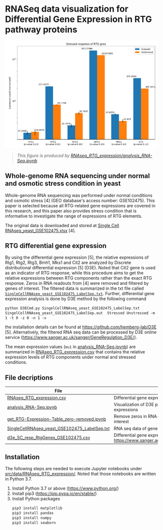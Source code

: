 # RNASeq data visualization for Differential Gene Expression in RTG pathway proteins

![D3e RTG expression level](docs/img/stressed_response_mean.png)
> *This figure is produced by [RNAseq_RTG_expression/analysis_RNA-Seq.ipynb](docs/analysis_RNA-Seq.ipynb)*

## Whole-genome RNA sequencing under normal and osmotic stress condition in yeast

Whole-genome RNA sequencing was performed under normal conditions and osmotic stress [4] (GEO database's access number: GSE102475). This paper is selected because all RTG-related gene expressions are covered in this research, and this paper also provides stress condition that is informative to investigate the range of expressions of RTG elements.

The original data is downloaded and stored at <a href="RNAseq_RTG_expression/data/Single Cell RNAseq_yeast_GSE102475.xlsx">Single Cell RNAseq_yeast_GSE102475.xlsx</a> [4].


## RTG differential gene expression


By using the differential gene expression [5], the relative expressions of Rtg1, Rtg2, Rtg3, Bmh1, Mks1 and Cit2 are analyzed by Discrete distributional differential expression [5] (D3E). Noted that Cit2 gene is used as an indicator of RTG response, while this procedure aims to get the relative expressions between RTG components rather than the exact RTG response. Zeros in RNA readouts from [4] were removed and filtered by genes of interest. The filtered data is summarized in the txt file called [`SingleCellRNAseq_yeast_GSE102475_LabelSep.txt`](src/data/RNAseq_RTG_expression/data/SingleCellRNAseq_yeast_GSE102475_LabelSep.txt). Further, differential gene expression analysis is done by D3E method by the following command


```terminal
python D3ECmd.py SingelCellRNAseq_yeast_GSE102475_LabelSep.txt  SingelCellRNAseq_yeast_GSE102475_LabelSep.out  Stressed Unstressed -m 1 -t 0 -z 0 -n 1 -v
```

the installation details can be found at https://github.com/hemberg-lab/D3E [5]. Alternatively, the filtered RNA seq data can be processed by D3E online service (https://www.sanger.ac.uk/sanger/GeneRegulation_D3E/).

The mean expression values (`mu1` in [analysis_RNA-Seq.ipynb](docs/RNAseq_RTG_expression/analysis_RNA-Seq.ipynb)) are summarized in [RNAseq_RTG_expression.csv][] that contains the relative expression levels of RTG components under normal and stressed conditions.

[RNAseq_RTG_expression.csv]: https://github.com/ntumitolab/RetroSignalModel.jl/blob/main/src/data/RNAseq_RTG_expression.csv

## File decriptions

| File                                                                                                                               | Description                                                                                      |
| ---------------------------------------------------------------------------------------------------------------------------------- | ------------------------------------------------------------------------------------------------ |
| [RNAseq_RTG_expression.csv][]                                                                    | Differential gene expression of RTG elements                                                     |
| [analysis_RNA-Seq.ipynb](docs/analysis_RNA-Seq.ipynb)                                                    | Visualization of D3E processed differential gene expressions                                     |
| [get_RTG-Expression-Table_zero-removed.ipynb](docs/get_RTG-Expression-Table_zero-removed.ipynb)          | Remove zeros in RNA-seq data and select genes of interest                                        |
| [SingleCellRNAseq_yeast_GSE102475_LabelSep.txt](docs/data/SingleCellRNAseq_yeast_GSE102475_LabelSep.txt) | RNA seq data of genes of interest (zeros are removed)                                            |
| [d3e_SC_resp_RtgGenes_GSE102475.csv](docs/data/d3e_SC_resp_RtgGenes_GSE102475.csv)                       | Differential gene expression  (processed by https://www.sanger.ac.uk/sanger/GeneRegulation_D3E/) |


## Installation

The following steps are needed to execute Jupyter notebooks under [src/data/RNAseq_RTG_expression/](src/data/RNAseq_RTG_expression/). Noted that those notebooks are written in Python 3.7.

1. Install Python 3.7 or above (https://www.python.org/)
2. Install pip3 (https://pip.pypa.io/en/stable/)
3. Install Python packages
    ```
    pip3 install matplotlib
    pip3 install pandas
    pip3 install numpy
    pip3 install seaborn
    ```
